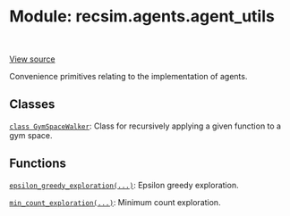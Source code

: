 <div itemscope itemtype="http://developers.google.com/ReferenceObject">
<meta itemprop="name" content="recsim.agents.agent_utils" />
<meta itemprop="path" content="Stable" />
</div>

# Module: recsim.agents.agent_utils

<table class="tfo-notebook-buttons tfo-api" align="left">
</table>

<a target="_blank" href="https://github.com/google-research/recsim/tree/master/recsim/agents/agent_utils.py">View
source</a>

Convenience primitives relating to the implementation of agents.

## Classes

[`class GymSpaceWalker`](../../recsim/agents/agent_utils/GymSpaceWalker.md):
Class for recursively applying a given function to a gym space.

## Functions

[`epsilon_greedy_exploration(...)`](../../recsim/agents/agent_utils/epsilon_greedy_exploration.md):
Epsilon greedy exploration.

[`min_count_exploration(...)`](../../recsim/agents/agent_utils/min_count_exploration.md):
Minimum count exploration.
